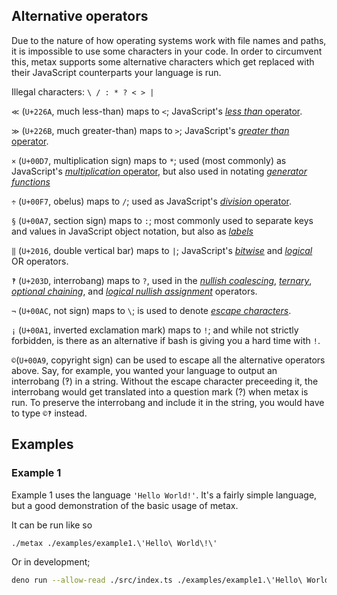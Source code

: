## Alternative operators
Due to the nature of how operating systems work with file names and paths, it is impossible to use some characters in your code. In order to circumvent this, metax supports some alternative characters which get replaced with their JavaScript counterparts your language is run.

Illegal characters: `\ / : * ? < > | `

`≪` (`U+226A`, much less-than) maps to `<`; JavaScript's [*less than* operator](https://developer.mozilla.org/en-US/docs/Web/JavaScript/Reference/Operators/Less_than).

`≫` (`U+226B`, much greater-than) maps to `>`; JavaScript's [*greater than* operator](https://developer.mozilla.org/en-US/docs/Web/JavaScript/Reference/Operators/Greater_than).

`×` (`U+00D7`, multiplication sign) maps to `*`; used (most commonly) as JavaScript's [*multiplication* operator](https://developer.mozilla.org/en-US/docs/Web/JavaScript/Reference/Operators/Multiplication), but also used in notating [*generator functions*](https://developer.mozilla.org/en-US/docs/Web/JavaScript/Reference/Statements/function*)

`÷` (`U+00F7`, obelus) maps to `/`; used as JavaScript's [*division* operator](https://developer.mozilla.org/en-US/docs/Web/JavaScript/Reference/Operators/Division).

`§` (`U+00A7`, section sign) maps to `:`; most commonly used to separate keys and values in JavaScript object notation, but also as  [*labels*](https://developer.mozilla.org/en-US/docs/Web/JavaScript/Reference/Statements/label)

`‖` (`U+2016`, double vertical bar) maps to `|`; JavaScript's [*bitwise*](https://developer.mozilla.org/en-US/docs/Web/JavaScript/Reference/Operators/Bitwise_OR) and [*logical*](https://developer.mozilla.org/en-US/docs/Web/JavaScript/Reference/Operators/Logical_OR) OR operators.

`‽` (`U+203D`, interrobang) maps to `?`, used in the [*nullish coalescing*](https://developer.mozilla.org/en-US/docs/Web/JavaScript/Reference/Operators/Nullish_coalescing_operator), [*ternary*](https://developer.mozilla.org/en-US/docs/Web/JavaScript/Reference/Operators/Conditional_Operator), [*optional chaining*](https://developer.mozilla.org/en-US/docs/Web/JavaScript/Reference/Operators/Optional_chaining), and [*logical nullish assignment*](https://developer.mozilla.org/en-US/docs/Web/JavaScript/Reference/Operators/Logical_nullish_assignment) operators.

`¬` (`U+00AC`, not sign) maps to `\`; is used to denote [*escape characters*](https://en.wikipedia.org/wiki/Escape_character#JavaScript).

`¡` (`U+00A1`, inverted exclamation mark) maps to `!`; and while not strictly forbidden, is there as an alternative if bash is giving you a hard time with `!`.

`©`(`U+00A9`, copyright sign) can be used to escape all the alternative operators above. Say, for example, you wanted your language to output an interrobang (‽) in a string. Without the escape character preceeding it, the interrobang would get translated into a question mark (?) when metax is run. To preserve the interrobang and include it in the string, you would have to type `©‽` instead.

## Examples

### Example 1
Example 1 uses the language `'Hello World!'`. It's a fairly simple language, but a good demonstration of the basic usage of metax.

It can be run like so
```bash
./metax ./examples/example1.\'Hello\ World\!\'
```
Or in development;
```bash
deno run --allow-read ./src/index.ts ./examples/example1.\'Hello\ World\!\'
```